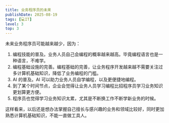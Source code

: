 ```yaml
---
title: 业务程序员的未来
publishDate: 2025-08-19
tags: [💻IT]
level: 3
top: 3
---
```


未来业务程序员可能越来越少，因为：

1. 编程技能的普及。业务人员自己会编程的概率越来越高。毕竟编程语言也是一种语言，不难学。
2. 编程基础设施的完善。编程基础的完善，让业务程序开发越来越不需要关注过多计算机基础知识，降低了业务编程的门槛。
3. AI 的普及。AI 可以助力业务人员自学编程，以及更便捷地编程。
4. 到了某个时间节点，企业会觉得让业务人员学习编程比招程序员学习业务知识更划算更方便。
5. 程序员也觉得学习业务知识太累，尤其是不断换工作不断学新业务的时候。

这样看来，以后还是想办法掌握自己擅长与感兴趣的业务和领域比较好，同时更加熟悉计算机基础知识，不能一直做工具人。

